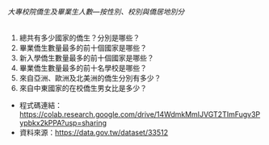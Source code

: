 ###### 大專校院僑生及畢業生人數—按性別、校別與僑居地別分
1. 總共有多少國家的僑生？分別是哪些？
2. 畢業僑生數量最多的前十個國家是哪些？
3. 新入學僑生數量最多的前十個國家是哪些？
4. 畢業僑生數量最多的前十名學校是哪些？
5. 來自亞洲、歐洲及北美洲的僑生分別有多少？
6. 來自中東國家的在校僑生男女比是多少？

* 程式碼連結：https://colab.research.google.com/drive/14WdmkMmIJVGT2TImFugv3Pypbkx2kPPA?usp=sharing
* 資料來源：https://data.gov.tw/dataset/33512
